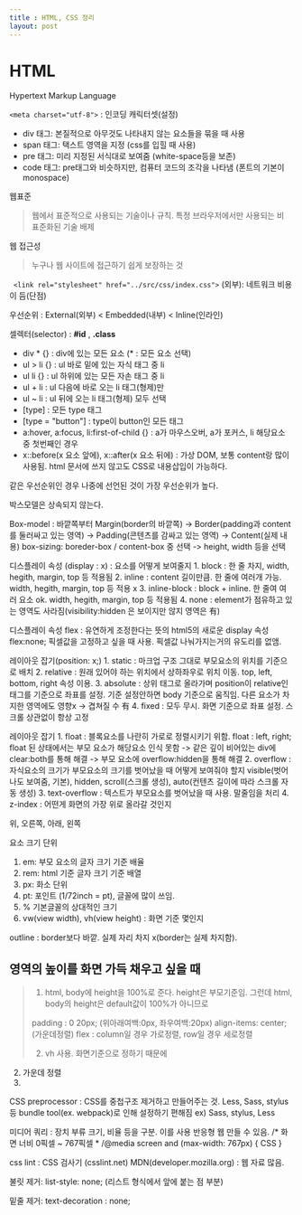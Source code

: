 ```yaml
---
title : HTML, CSS 정리
layout: post
---
```


# HTML 
Hypertext Markup Language

``` <meta charset="utf-8"> ``` : 
 인코딩 캐릭터셋(설정)

- div 태그: 본질적으로 아무것도 나타내지 않는 요소들을 묶을 때 사용
- span 태그: 택스트 영역을 지정 (css를 입힐 때 사용)
- pre 태그: 미리 지정된 서식대로 보여줌 (white-space등을 보존)
- code 태그: pre태그와 비슷하지만, 컴퓨터 코드의 조각을 나타냄 (폰트의 기본이 monospace)

웹표준
> 웹에서 표준적으로 사용되는 기술이나 규칙. 특정 브라우저에서만 사용되는 비 표준화된 기술 배제

웹 접근성 
>누구나 웹 사이트에 접근하기 쉽게 보장하는 것

``` <link rel="stylesheet" href="../src/css/index.css">```
(외부): 네트워크 비용이 듬(단점)

우선순위 : External(외부) < Embedded(내부) < Inline(인라인)

셀렉터(selector) : **\#id** , **.class**

- div * {} : div에 있는 모든 요소 (* : 모든 요소 선택)
- ul > li {} : ul 바로 밑에 있는 자식 태그 중 li
- ul li {} : ul 하위에 있는 모든 자손 태그 중 li
- ul + li : ul 다음에 바로 오는 li 태그(형제)만
- ul ~ li : ul 뒤에 오는 li 태그(형제) 모두 선택
- [type] : 모든 type 태그
- [type = "button"] : type이 button인 모든 태그
- a:hover, a:focus, li:first-of-child {} : a가 마우스오버, a가 포커스, li 해당요소 중 첫번째인 경우
- x::before(x 요소 앞에), x::after(x 요소 뒤에) : 가상 DOM, 보통 content랑 많이 사용됨. html 문서에 쓰지 않고도 CSS로 내용삽입이 가능하다.

같은 우선순위인 경우 나중에 선언된 것이 가장 우선순위가 높다.

박스모델은 상속되지 않는다.

Box-model : 바깥쪽부터 Margin(border의 바깥쪽) 
			-> Border(padding과 content를 둘러싸고 있는 영역)
	 		-> Padding(콘텐츠를 감싸고 있는 영역) 
			-> Content(실제 내용)
box-sizing: boreder-box / content-box 중 선택 -> height, width 등을 선택

디스플레이 속성 (display : x) : 요소를 어떻게 보여줄지 
	1. block : 한 줄 차지, width, hegith, margin, top 등 적용됨
	2. inline : content 길이만큼. 한 줄에 여러개 가능. width, hegith, margin, top 등 적용 x
	3. inline-block : block + inline. 한 줄여 여러 요소 ok. width, hegith, margin, top 등 적용됨
	4. none : element가 점유하고 있는 영역도 사라짐(visibility:hidden 은 보이지만 않지 영역은 有)

디스플레이 속성 flex : 유연하게 조정한다는 뜻의 html5의 새로운 display 속성
			flex:none; 픽셀값을 고정하고 싶을 때 사용. 픽셀값 나눠가지는거의 유도리를 없앰.

레이아웃 잡기(position: x;)
	1. static : 마크업 구조 그대로 부모요소의 위치를 기준으로 배치
	2. relative : 원래 있어야 하는 위치에서 상하좌우로 위치 이동. 
			top, left, bottom, right 속성 이용.
	3. absolute : 상위 태그로 올라가며 position이 relative인 태그를 기준으로 좌표를 설정.
			기준 설정안하면 body 기준으로 움직임.
			다른 요소가 차지한 영역에도 영향x -> 겹쳐질 수 有
	4. fixed : 모두 무시. 화면 기준으로 좌표 설정. 스크롤 상관없이 항상 고정

레이아웃 잡기
	1. float : 블록요소를 나란히 가로로 정렬시키기 위함. float : left, right;
			float 된 상태에서는 부모 요소가 해당요소 인식 못함
			-> 같은 깊이 비어있는 div에 clear:both를 통해 해결
			-> 부모 요소에 overflow:hidden을 통해 해결
	2. overflow : 자식요소의 크기가 부모요소의 크기를 벗어났을 때 어떻게 보여줘야 할지
			visible(벗어나도 보여줌, 기본), hidden, scroll(스크롤 생성), auto(컨텐츠 길이에 따라 스크롤 자동 생성)
	3. text-overflow : 텍스트가 부모요소를 벗어났을 때 사용. 말줄임을 처리
	4. z-index : 어떤게 화면의 가장 위로 올라갈 것인지

위, 오른쪽, 아래, 왼쪽

요소 크기 단위
1. em: 부모 요소의 글자 크기 기준 배율
2. rem: html 기준 글자 크기 기준 배열
3. px: 화소 단위
4. pt: 포인트 (1/72inch = pt), 글꼴에 많이 쓰임.
5. % 기본글꼴의 상대적인 크기
6. vw(view width), vh(view height) : 화면 기준 몇인지

outline : border보다 바깥. 실제 자리 차지 x(border는 실제 차지함).

## 영역의 높이를 화면 가득 채우고 싶을 때
>1) html, body에 height을 100%로 준다. height은 부모기준임. 
>	그런데 html, body의 height은 default값이 100%가 아니므로
>
>padding : 0 20px; (위아래여백:0px, 좌우여백:20px)
>align-items: center; (가운데정렬)
>flex : column일 경우 가로정렬, row일 경우 세로정렬
>
>2) vh 사용. 화면기준으로 정하기 때문에
2. 가운데 정렬
3. 

CSS preprocessor : CSS를 중첩구조 제거하고 만들어주는 것. Less, Sass, stylus 등
			bundle tool(ex. webpack)로 인해 설정하기 편해짐
			ex) Sass, stylus, Less

미디어 쿼리 : 장치 부류 크기, 비율 등을 구분. 이를 사용 반응형 웹 만들 수 있음.
			/* 화면 너비 0픽셀 ~ 767픽셀 *
			/@media screen and (max-width: 767px) { CSS }

css lint : CSS 검사기 (csslint.net)
MDN(developer.mozilla.org) : 웹 자료 많음.

불릿 제거: list-style: none; (리스트 형식에서 앞에 붙는 점 부분)

밑줄 제거: text-decoration : none; 
